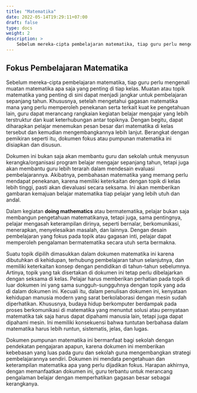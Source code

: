 ```yaml
---
title: "Matematika"
date: 2022-05-14T19:29:11+07:00
draft: false
type: docs
weight: 2
description: >
    Sebelum mereka-cipta pembelajaran matematika, tiap guru perlu mengenali muatan matematika apa saja yang penting di tiap kelas. Muatan atau topik matematika yang penting di sini dapat menjadi jangkar untuk pembelajaran sepanjang tahun.
---
```


## Fokus Pembelajaran Matematika

Sebelum mereka-cipta pembelajaran matematika, tiap guru perlu mengenali muatan matematika apa saja yang penting di tiap kelas. Muatan atau topik matematika yang penting di sini dapat menjadi jangkar untuk pembelajaran sepanjang tahun. Khususnya, setelah mengetahui gagasan matematika mana yang perlu memperoleh penekanan serta terkait kuat ke pengetahuan lain, guru dapat merancang rangkaian kegiatan belajar mengajar yang lebih terstruktur dan kuat keterhubungan antar topiknya. Dengan begitu, dapat diharapkan pelajar menemukan pesan besar dari matematika di kelas tersebut dan kemudian mengembangkannya lebih lanjut. Berangkat dengan pemikiran seperti itu, dokumen fokus atau pumpunan matematika ini disiapkan dan disusun.

Dokumen ini bukan saja akan membantu guru dan sekolah untuk menyusun kerangka/organisasi program belajar mengajar sepanjang tahun, tetapi juga akan membantu guru lebih terarah dalam mendesain evaluasi pembelajarannya. Akibatnya, pembahasan matematika yang memang perlu mendapat penekanan, karena memiliki keterkaitan dengan topik di kelas lebih tinggi, pasti akan dievaluasi secara seksama. Ini akan memberikan gambaran kemajuan belajar matematika tiap pelajar yang lebih utuh dan andal.

Dalam kegiatan **doing mathematics** atau bermatematika, pelajar bukan saja membangun pengetahuan matematikanya, tetapi juga, sama pentingnya, pelajar mengasah keterampilan dirinya, seperti bernalar, berkomunikasi, menerapkan, menyelesaikan masalah, dan lainnya. Dengan desain pembelajaran yang fokus pada topik atau gagasan inti, pelajar dapat memperoleh pengalaman bermatematika secara utuh serta bermakna.

Suatu topik dipilih dimasukkan dalam dokumen matematika ini karena dibutuhkan di kehidupan, terhubung pembelajaran tahun selanjutnya, dan memiliki keterkaitan konsep dengan pendidikan di tahun-tahun sebelumnya. Artinya, topik yang tak disertakan di dokumen ini tetap perlu dibelajarkan dengan seksama di kelas. Pelajar harus memberikan perhatian pada topik di luar dokumen ini yang sama sungguh-sungguhnya dengan topik yang ada di dalam dokumen ini. Kecuali itu, dalam penulisan dokumen ini, kenyataan kehidupan manusia modern yang sarat berkolaborasi dengan mesin sudah diperhatikan. Khususnya, budaya hidup berkomputer berdampak pada proses berkomunikasi di matematika yang menuntut solusi atau pernyataan matematika tak saja harus dapat dipahami manusia lain, tetapi juga dapat dipahami mesin. Ini memiliki konsekuensi bahwa tuntutan berbahasa dalam matematika harus lebih runtun, sistematis, jelas, dan lugas.

Dokumen pumpunan matematika ini bermanfaat bagi sekolah dengan pendekatan pengajaran apapun, karena dokumen ini memberikan kebebasan yang luas pada guru dan sekolah guna mengembangkan strategi pembelajarannya sendiri. Dokumen ini mendata pengetahuan dan keterampilan matematika apa yang perlu dijadikan fokus. Harapan akhirnya, dengan memanfaatkan dokumen ini, guru terbantu untuk merancang pengalaman belajar dengan memperhatikan gagasan besar sebagai kerangkanya.